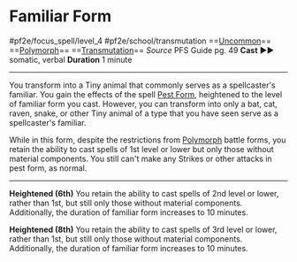 # Familiar Form
#pf2e/focus_spell/level_4 #pf2e/school/transmutation 
==[Uncommon](../../../rules/traits/uncommon.md)== ==[Polymorph](../../../rules/traits/polymorph.md)== ==[Transmutation](../../../rules/traits/transmutation.md)==
*Source* PFS Guide pg. 49
**Cast** ►► somatic, verbal
**Duration** 1 minute

---
You transform into a Tiny animal that commonly serves as a spellcaster's familiar. You gain the effects of the spell [Pest Form](../../Arcane_Tradition/Level%201/Pest%20Form.md), heightened to the level of familiar form you cast. However, you can transform into only a bat, cat, raven, snake, or other Tiny animal of a type that you have seen serve as a spellcaster's familiar.

While in this form, despite the restrictions from [Polymorph](../../../rules/traits/polymorph.md) battle forms, you retain the ability to cast spells of 1st level or lower but only those without material components. You still can't make any Strikes or other attacks in pest form, as normal.

<hr>

**Heightened (6th)** You retain the ability to cast spells of 2nd level or lower, rather than 1st, but still only those without material components. Additionally, the duration of familiar form increases to 10 minutes.

**Heightened (8th)** You retain the ability to cast spells of 3rd level or lower, rather than 1st, but still only those without material components. Additionally, the duration of familiar form increases to 10 minutes.